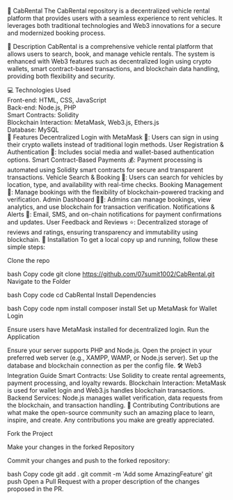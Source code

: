 🚖 CabRental
The CabRental repository is a decentralized vehicle rental platform that provides users with a seamless experience to rent vehicles. It leverages both traditional technologies and Web3 innovations for a secure and modernized booking process.

📝 Description
CabRental is a comprehensive vehicle rental platform that allows users to search, book, and manage vehicle rentals. The system is enhanced with Web3 features such as decentralized login using crypto wallets, smart contract-based transactions, and blockchain data handling, providing both flexibility and security.

💻 Technologies Used <br>
Front-end: HTML, CSS, JavaScript<br>
Back-end: Node.js, PHP<br>
Smart Contracts: Solidity<br>
Blockchain Interaction: MetaMask, Web3.js, Ethers.js<br>
Database: MySQL<br>
🌟 Features
Decentralized Login with MetaMask 🔐: Users can sign in using their crypto wallets instead of traditional login methods.
User Registration & Authentication 👤: Includes social media and wallet-based authentication options.
Smart Contract-Based Payments 💰: Payment processing is automated using Solidity smart contracts for secure and transparent transactions.
Vehicle Search & Booking 🚗: Users can search for vehicles by location, type, and availability with real-time checks.
Booking Management 🧾: Manage bookings with the flexibility of blockchain-powered tracking and verification.
Admin Dashboard 👨‍💼: Admins can manage bookings, view analytics, and use blockchain for transaction verification.
Notifications & Alerts 🔔: Email, SMS, and on-chain notifications for payment confirmations and updates.
User Feedback and Reviews ⭐: Decentralized storage of reviews and ratings, ensuring transparency and immutability using blockchain.
🔧 Installation
To get a local copy up and running, follow these simple steps:

Clone the repo

bash
Copy code
git clone https://github.com/07sumit1002/CabRental.git
Navigate to the Folder

bash
Copy code
cd CabRental
Install Dependencies

bash
Copy code
npm install
composer install
Set up MetaMask for Wallet Login

Ensure users have MetaMask installed for decentralized login.
Run the Application

Ensure your server supports PHP and Node.js.
Open the project in your preferred web server (e.g., XAMPP, WAMP, or Node.js server).
Set up the database and blockchain connection as per the config file.
🛠 Web3 Integration Guide
Smart Contracts: Use Solidity to create rental agreements, payment processing, and loyalty rewards.
Blockchain Interaction: MetaMask is used for wallet login and Web3.js handles blockchain transactions.
Backend Services: Node.js manages wallet verification, data requests from the blockchain, and transaction handling.
🤝 Contributing
Contributions are what make the open-source community such an amazing place to learn, inspire, and create. Any contributions you make are greatly appreciated.

Fork the Project

Make your changes in the forked Repository

Commit your changes and push to the forked repository:

bash
Copy code
git add .
git commit -m 'Add some AmazingFeature'
git push
Open a Pull Request with a proper description of the changes proposed in the PR.
